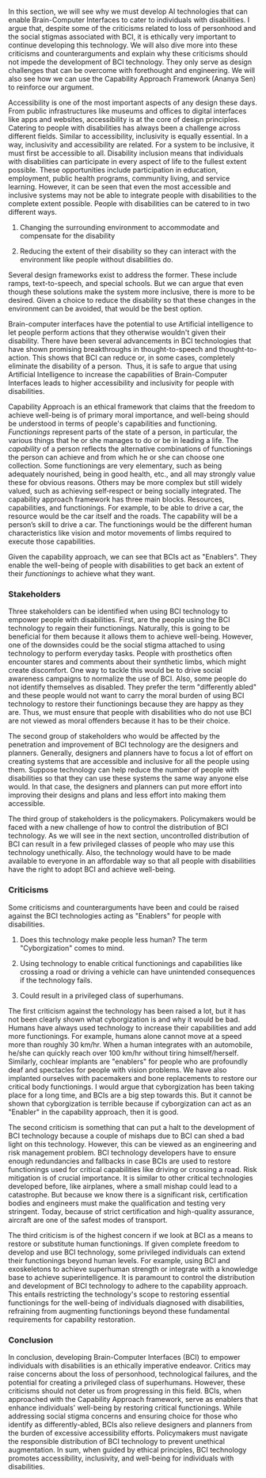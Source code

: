 In this section, we will see why we must develop AI technologies that can enable Brain-Computer Interfaces to cater to individuals with disabilities. I argue that, despite some of the criticisms related to loss of personhood and the social stigmas associated with BCI, it is ethically very important to continue developing this technology. We will also dive more into these criticisms and counterarguments and explain why these criticisms should not impede the development of BCI technology. They only serve as design challenges that can be overcome with forethought and engineering. We will also see how we can use the Capability Approach Framework (Ananya Sen) to reinforce our argument.

Accessibility is one of the most important aspects of any design these days. From public infrastructures like museums and offices to digital interfaces like apps and websites, accessibility is at the core of design principles. Catering to people with disabilities has always been a challenge across different fields. Similar to accessibility, inclusivity is equally essential. In a way, inclusivity and accessibility are related. For a system to be inclusive, it must first be accessible to all. Disability inclusion means that individuals with disabilities can participate in every aspect of life to the fullest extent possible. These opportunities include participation in education, employment, public health programs, community living, and service learning. However, it can be seen that even the most accessible and inclusive systems may not be able to integrate people with disabilities to the complete extent possible. People with disabilities can be catered to in two different ways.

1. Changing the surrounding environment to accommodate and compensate for the disability

2. Reducing the extent of their disability so they can interact with the environment like people without disabilities do.

Several design frameworks exist to address the former. These include ramps, text-to-speech, and special schools. But we can argue that even though these solutions make the system more inclusive, there is more to be desired. Given a choice to reduce the disability so that these changes in the environment can be avoided, that would be the best option.

Brain-computer interfaces have the potential to use Artificial intelligence to let people perform actions that they otherwise wouldn't given their disability. There have been several advancements in BCI technologies that have shown promising breakthroughs in thought-to-speech and thought-to-action. This shows that BCI can reduce or, in some cases, completely eliminate the disability of a person.  Thus, it is safe to argue that using Artificial Intelligence to increase the capabilities of Brain-Computer Interfaces leads to higher accessibility and inclusivity for people with disabilities.

Capability Approach is an ethical framework that claims that the freedom to achieve well-being is of primary moral importance, and well-being should be understood in terms of people's capabilities and functioning. _Functionings_ represent parts of the state of a person, in particular, the various things that he or she manages to do or be in leading a life. The _capability_ of a person reflects the alternative combinations of functionings the person can achieve and from which he or she can choose one collection. Some functionings are very elementary, such as being adequately nourished, being in good health, etc., and all may strongly value these for obvious reasons. Others may be more complex but still widely valued, such as achieving self‐respect or being socially integrated. The capability approach framework has three main blocks. Resources, capabilities, and functionings. For example, to be able to drive a car, the resource would be the car itself and the roads. The capability will be a person’s skill to drive a car. The functionings would be the different human characteristics like vision and motor movements of limbs required to execute those capabilities.

Given the capability approach, we can see that BCIs act as "Enablers". They enable the well-being of people with disabilities to get back an extent of their _functionings_ to achieve what they want.

### Stakeholders

Three stakeholders can be identified when using BCI technology to empower people with disabilities. First, are the people using the BCI technology to regain their functionings. Naturally, this is going to be beneficial for them because it allows them to achieve well-being. However, one of the downsides could be the social stigma attached to using technology to perform everyday tasks. People with prosthetics often encounter stares and comments about their synthetic limbs, which might create discomfort. One way to tackle this would be to drive social awareness campaigns to normalize the use of BCI. Also, some people do not identify themselves as disabled. They prefer the term "differently abled" and these people would not want to carry the moral burden of using BCI technology to restore their functionings because they are happy as they are. Thus, we must ensure that people with disabilities who do not use BCI are not viewed as moral offenders because it has to be their choice.

The second group of stakeholders who would be affected by the penetration and improvement of BCI technology are the designers and planners. Generally, designers and planners have to focus a lot of effort on creating systems that are accessible and inclusive for all the people using them. Suppose technology can help reduce the number of people with disabilities so that they can use these systems the same way anyone else would. In that case, the designers and planners can put more effort into improving their designs and plans and less effort into making them accessible.

The third group of stakeholders is the policymakers. Policymakers would be faced with a new challenge of how to control the distribution of BCI technology. As we will see in the next section, uncontrolled distribution of BCI can result in a few privileged classes of people who may use this technology unethically. Also, the technology would have to be made available to everyone in an affordable way so that all people with disabilities have the right to adopt BCI and achieve well-being.

### Criticisms

Some criticisms and counterarguments have been and could be raised against the BCI technologies acting as "Enablers" for people with disabilities.

1. Does this technology make people less human? The term "Cyborgization" comes to mind.

2. Using technology to enable critical functionings and capabilities like crossing a road or driving a vehicle can have unintended consequences if the technology fails.

3. Could result in a privileged class of superhumans.

The first criticism against the technology has been raised a lot, but it has not been clearly shown what cyborgization is and why it would be bad. Humans have always used technology to increase their capabilities and add more functionings. For example, humans alone cannot move at a speed more than roughly 30 km/hr. When a human integrates with an automobile, he/she can quickly reach over 100 km/hr without tiring himself/herself. Similarly, cochlear implants are "enablers" for people who are profoundly deaf and spectacles for people with vision problems. We have also implanted ourselves with pacemakers and bone replacements to restore our critical body functionings. I would argue that cyborgization has been taking place for a long time, and BCIs are a big step towards this. But it cannot be shown that cyborgization is terrible because if cyborgization can act as an "Enabler" in the capability approach, then it is good.

The second criticism is something that can put a halt to the development of BCI technology because a couple of mishaps due to BCI can shed a bad light on this technology. However, this can be viewed as an engineering and risk management problem. BCI technology developers have to ensure enough redundancies and fallbacks in case BCIs are used to restore functionings used for critical capabilities like driving or crossing a road. Risk mitigation is of crucial importance. It is similar to other critical technologies developed before, like airplanes, where a small mishap could lead to a catastrophe. But because we know there is a significant risk, certification bodies and engineers must make the qualification and testing very stringent. Today, because of strict certification and high-quality assurance, aircraft are one of the safest modes of transport.

The third criticism is of the highest concern if we look at BCI as a means to restore or substitute human functionings. If given complete freedom to develop and use BCI technology, some privileged individuals can extend their functionings beyond human levels. For example, using BCI and exoskeletons to achieve superhuman strength or integrate with a knowledge base to achieve superintelligence. It is paramount to control the distribution and development of BCI technology to adhere to the capability approach. This entails restricting the technology's scope to restoring essential functionings for the well-being of individuals diagnosed with disabilities, refraining from augmenting functionings beyond these fundamental requirements for capability restoration.

### Conclusion

In conclusion, developing Brain-Computer Interfaces (BCI) to empower individuals with disabilities is an ethically imperative endeavor. Critics may raise concerns about the loss of personhood, technological failures, and the potential for creating a privileged class of superhumans. However, these criticisms should not deter us from progressing in this field. BCIs, when approached with the Capability Approach framework, serve as enablers that enhance individuals' well-being by restoring critical functionings. While addressing social stigma concerns and ensuring choice for those who identify as differently-abled, BCIs also relieve designers and planners from the burden of excessive accessibility efforts. Policymakers must navigate the responsible distribution of BCI technology to prevent unethical augmentation. In sum, when guided by ethical principles, BCI technology promotes accessibility, inclusivity, and well-being for individuals with disabilities.